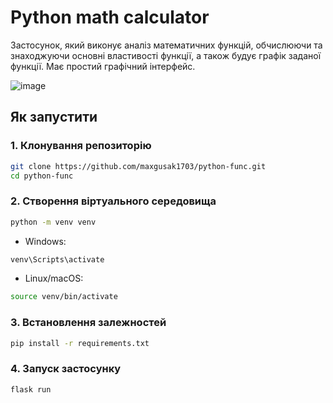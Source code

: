 # Python math calculator

Застосунок, який виконує аналіз математичних функцій, обчислюючи та знаходжуючи основні властивості функції, а також будує графік заданої функції. Має простий графічний інтерфейс.

![image](https://github.com/user-attachments/assets/6f52623d-75a8-48c0-9830-4cbb8a9bddce)


## Як запустити

### 1. Клонування репозиторію
```bash
git clone https://github.com/maxgusak1703/python-func.git
cd python-func
```

### 2. Створення віртуального середовища

```bash
python -m venv venv
```
- Windows:
```bash
venv\Scripts\activate
```
- Linux/macOS:
```bash
source venv/bin/activate
```
### 3. Встановлення залежностей
```bash
pip install -r requirements.txt
```
### 4. Запуск застосунку
```bash
flask run
```
